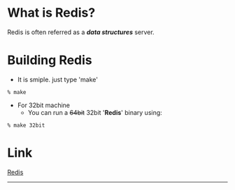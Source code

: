 # What is Redis?

Redis is often referred as a ***data structures*** server.

# Building Redis

+ It is smiple. just type 'make'
```
% make
```
+ For 32bit machine
	+ You can run a ~~64bit~~ 32bit '**Redis**' binary using:
```
% make 32bit
```

# Link

[Redis](https://redis.io)
* * *
